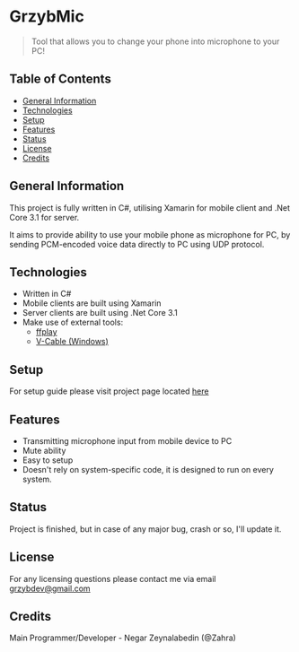 GrzybMic
========
> Tool that allows you to change your phone into microphone to your PC!


## Table of Contents
* [General Information](#general-information)
* [Technologies](#technologies)
* [Setup](#setup)
* [Features](#features)
* [Status](#status)
* [License](#license)
* [Credits](#credits)

## General Information
This project is fully written in C#, utilising Xamarin for mobile client and .Net Core 3.1 for server.

It aims to provide ability to use your mobile phone as microphone for PC, by sending PCM-encoded voice data directly to PC using UDP protocol.

## Technologies
* Written in C#
* Mobile clients are built using Xamarin
* Server clients are built using .Net Core 3.1
* Make use of external tools:
    * [ffplay](https://www.ffmpeg.org/)
    * [V-Cable (Windows)](https://www.vb-audio.com/Cable/)

## Setup
For setup guide please visit project page located [here](https://grzybmic.web.app)

## Features
* Transmitting microphone input from mobile device to PC
* Mute ability
* Easy to setup
* Doesn't rely on system-specific code, it is designed to run on every system.

## Status
Project is finished, but in case of any major bug, crash or so, I'll update it.

## License
For any licensing questions please contact me via email [grzybdev@gmail.com](mailto:grzybdev@gmail.com)

## Credits
Main Programmer/Developer - Negar Zeynalabedin (@Zahra)